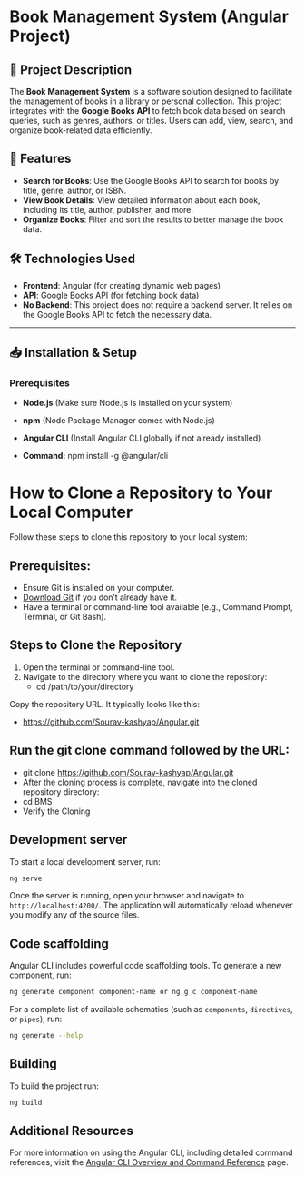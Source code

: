 # Book Management System (Angular Project)

## 📖 Project Description

The **Book Management System** is a software solution designed to facilitate the management of books in a library or personal collection. This project integrates with the **Google Books API** to fetch book data based on search queries, such as genres, authors, or titles. Users can add, view, search, and organize book-related data efficiently.

## 🚀 Features

- **Search for Books**: Use the Google Books API to search for books by title, genre, author, or ISBN.
- **View Book Details**: View detailed information about each book, including its title, author, publisher, and more.
- **Organize Books**: Filter and sort the results to better manage the book data.

## 🛠️ Technologies Used

- **Frontend**: Angular (for creating dynamic web pages)
- **API**: Google Books API (for fetching book data)
- **No Backend**: This project does not require a backend server. It relies on the Google Books API to fetch the necessary data.

---

## 📥 Installation & Setup

### Prerequisites

- **Node.js** (Make sure Node.js is installed on your system)
- **npm** (Node Package Manager comes with Node.js)
- **Angular CLI** (Install Angular CLI globally if not already installed)

- **Command:** npm install -g @angular/cli

# How to Clone a Repository to Your Local Computer

Follow these steps to clone this repository to your local system:

## Prerequisites:

- Ensure Git is installed on your computer.
- [Download Git](https://git-scm.com/downloads) if you don’t already have it.
- Have a terminal or command-line tool available (e.g., Command Prompt, Terminal, or Git Bash).

## Steps to Clone the Repository

1. Open the terminal or command-line tool.
2. Navigate to the directory where you want to clone the repository:
   - cd /path/to/your/directory

Copy the repository URL. It typically looks like this:

- https://github.com/Sourav-kashyap/Angular.git

## Run the git clone command followed by the URL:

- git clone https://github.com/Sourav-kashyap/Angular.git
- After the cloning process is complete, navigate into the cloned repository directory:
- cd BMS
- Verify the Cloning

## Development server

To start a local development server, run:

```bash
ng serve
```

Once the server is running, open your browser and navigate to `http://localhost:4200/`. The application will automatically reload whenever you modify any of the source files.

## Code scaffolding

Angular CLI includes powerful code scaffolding tools. To generate a new component, run:

```bash
ng generate component component-name or ng g c component-name
```

For a complete list of available schematics (such as `components`, `directives`, or `pipes`), run:

```bash
ng generate --help
```

## Building

To build the project run:

```bash
ng build
```

## Additional Resources

For more information on using the Angular CLI, including detailed command references, visit the [Angular CLI Overview and Command Reference](https://angular.dev/tools/cli) page.
